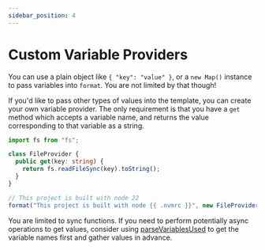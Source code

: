 ```yaml
---
sidebar_position: 4
---
```


# Custom Variable Providers

You can use a plain object like `{ "key": "value" }`, or a `new Map()` instance
to pass variables into `format`. You are not limited by that though!

If you'd like to pass other types of values into the template, you can create
your own variable provider. The only requirement is that you have a `get` method
which accepts a variable name, and returns the value corresponding to that
variable as a string.

```ts
import fs from "fs";

class FileProvider {
  public get(key: string) {
    return fs.readFileSync(key).toString();
  }
}

// This project is built with node 22
format("This project is built with node {{ .nvmrc }}", new FileProvider());
```

You are limited to sync functions. If you need to perform potentially async
operations to get values, consider using
[parseVariablesUsed](https://microfern.bgenc.net/api/functions/parse_variables_used.parseVariablesUsed.html#parseVariablesUsed)
to get the variable names first and gather values in advance.
